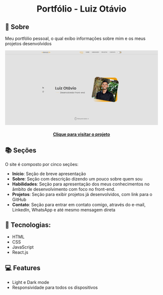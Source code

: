 <h1 align="center">Portfólio - Luiz Otávio</h1>

## 📝 Sobre

Meu portfólio pessoal, o qual exibo informações sobre mim e os meus projetos desenvolvidos

![Resultado do projeto](src/Assets/preview/preview-web.png)

<h4 align="center"><a href="https://devluiz.netlify.app/">Clique para visitar o projeto</a></h4>

## 📚 Seções

O site é composto por cinco seções:

- **Início**: Seção de breve apresentação
- **Sobre**: Seção com descrição dizendo um pouco sobre quem sou
- **Habilidades**: Seção para apresentação dos meus conhecimentos no âmbito de desenvolvimento com foco no front-end.
- **Projetos**: Seção para exibir projetos já desenvolvidos, com link para o GitHub
- **Contato**: Seção para entrar em contato comigo, através do e-mail, LinkedIn, WhatsApp e até mesmo mensagem direta

## 🚀 Tecnologias:

- HTML
- CSS
- JavaScript
- React.js

## 💻 Features

- Light e Dark mode
- Responsividade para todos os dispositivos
